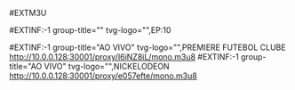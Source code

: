 #EXTM3U 

#EXTINF:-1 group-title="" tvg-logo="",EP:10  

#EXTINF:-1 group-title="AO VIVO" tvg-logo="",PREMIERE FUTEBOL CLUBE
http://10.0.0.128:30001/proxy/I6iNZ8iL/mono.m3u8
#EXTINF:-1 group-title="AO VIVO" tvg-logo="",NICKELODEON
http://10.0.0.128:30001/proxy/e057efte/mono.m3u8
